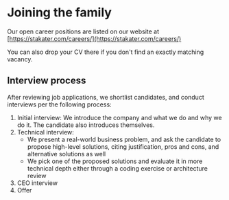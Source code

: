 # Joining the family

Our open career positions are listed on our website at
 [https://stakater.com/careers/](https://stakater.com/careers/)

You can also drop your CV there if you don't find an exactly matching vacancy.

## Interview process

After reviewing job applications, we shortlist candidates, and conduct interviews per the following process:

1. Initial interview: We introduce the company and what we do and why we do it. The candidate also introduces themselves.
1. Technical interview:
    * We present a real-world business problem, and ask the candidate to propose high-level solutions, citing justification, pros and cons, and alternative solutions as well
    * We pick one of the proposed solutions and evaluate it in more technical depth either through a coding exercise or architecture review
1. CEO interview
1. Offer
